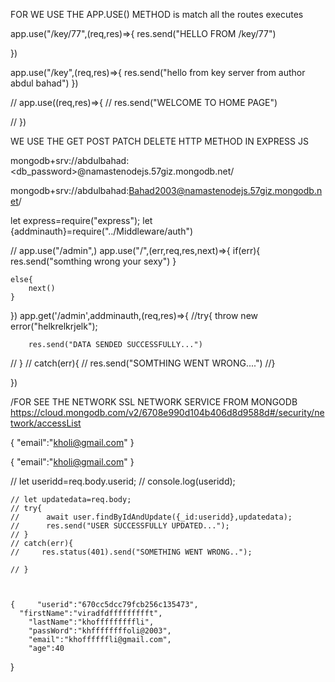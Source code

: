 FOR WE USE THE APP.USE() METHOD is match all the routes executes


app.use("/key/77",(req,res)=>{
    res.send("HELLO FROM /key/77")

})

app.use("/key",(req,res)=>{
    res.send("hello from key server from author abdul bahad")
})



// app.use((req,res)=>{
//     res.send("WELCOME TO HOME PAGE")
 
 
//  })


WE USE THE GET POST PATCH DELETE HTTP METHOD IN EXPRESS JS





mongodb+srv://abdulbahad:<db_password>@namastenodejs.57giz.mongodb.net/

mongodb+srv://abdulbahad:Bahad2003@namastenodejs.57giz.mongodb.net/






let express=require("express");
let {addminauth}=require("../Middleware/auth")



// app.use("/admin",)
app.use("/",(err,req,res,next)=>{
    if(err){
        res.send("somthing wrong your sexy")
    }

    else{
        next()
    }

})
app.get('/admin',addminauth,(req,res)=>{
    //try{
          throw new error("helkrelkrjelk");

        res.send("DATA SENDED SUCCESSFULLY...")

   // }
  // catch(err){
  //  res.send("SOMTHING WENT WRONG....")
  //}

})

/FOR SEE THE NETWORK SSL NETWORK SERVICE FROM MONGODB 
https://cloud.mongodb.com/v2/6708e990d104b406d8d9588d#/security/network/accessList

{
    "email":"kholi@gmail.com"
}

{
    "email":"kholi@gmail.com"
}








  // let useridd=req.body.userid;
    // console.log(useridd);
    
    // let updatedata=req.body;
    // try{
    //      await user.findByIdAndUpdate({_id:useridd},updatedata);
    //      res.send("USER SUCCESSFULLY UPDATED...");
    // }
    // catch(err){
    //     res.status(401).send("SOMETHING WENT WRONG..");

    // }



    {     "userid":"670cc5dcc79fcb256c135473",
      "firstName":"viradfdffffffffft",
        "lastName":"khofffffffffli",
        "passWord":"khffffffffoli@2003",
        "email":"khoffffffli@gmail.com",
        "age":40

}